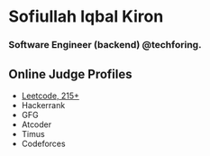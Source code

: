# Sofiullah Iqbal Kiron
### Software Engineer (backend) @techforing.

## Online Judge Profiles
- [Leetcode, 215+](https://leetcode.com/u/Kiron1023/)
- Hackerrank
- GFG
- Atcoder
- Timus
- Codeforces
